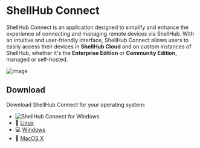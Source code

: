 # ShellHub Connect

ShellHub Connect is an application designed to simplify and enhance the experience of connecting and managing
remote devices via ShellHub. With an intuitive and user-friendly interface, ShellHub Connect allows users to
easily access their devices in **ShellHub Cloud** and on custom instances of ShellHub, whether it's
the **Enterprise Edition** or **Community Edition**, managed or self-hosted.

![image](https://github.com/shellhub-io/desktop/assets/86747/2a92b9e4-8c39-4c7f-9bfd-b85049f4eca4)

## Download

Download ShellHub Connect for your operating system:

- ![ShellHub Connect for Windows](https://img.shields.io/badge/dynamic/json.svg?label=windows&url=https://api.github.com/repos/shellhub-io/desktop/releases/latest&query=$.assets[0].name&style=for-the-badge&logo=windows)
- 🐧 [Linux](/releases/latest/download/asset-name.zip)
- 💻 [Windows](/releases/latest/download/asset-name.zip)
- 🍎 [MacOS X](/releases/latest/download/asset-name.zip)
